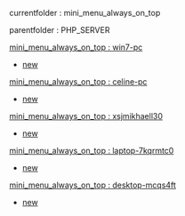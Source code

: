 currentfolder : mini_menu_always_on_top

parentfolder : PHP_SERVER

[mini_menu_always_on_top : win7-pc](http://win7-pc/doc/files/Engineering/ENVIRONMENT/PHP_SERVER/mini_menu_always_on_top/open-command-prompt-here.html)
- [new](http://win7-pc/doc/files/common/prompt-action.php?rawdisplay=1&HOME_DIRECTORY=C:/UniServer/www/doc/files/Engineering/ENVIRONMENT/PHP_SERVER/mini_menu_always_on_top&cmd=c:/UniServer/www/doc/files/common/open_command_files/overwritenew.bat)

[mini_menu_always_on_top : celine-pc](http://celine-pc/doc/files/Engineering/ENVIRONMENT/PHP_SERVER/mini_menu_always_on_top/open-command-prompt-here.html)
- [new](http://celine-pc/doc/files/common/prompt-action.php?rawdisplay=1&HOME_DIRECTORY=C:/UniServer/www/doc/files/Engineering/ENVIRONMENT/PHP_SERVER/mini_menu_always_on_top&cmd=c:/UniServer/www/doc/files/common/open_command_files/overwritenew.bat)

[mini_menu_always_on_top : xsjmikhaell30](http://xsjmikhaell30/doc/files/Engineering/ENVIRONMENT/PHP_SERVER/mini_menu_always_on_top/open-command-prompt-here.html)
- [new](http://xsjmikhaell30/doc/files/common/prompt-action.php?rawdisplay=1&HOME_DIRECTORY=C:/UniServer/www/doc/files/Engineering/ENVIRONMENT/PHP_SERVER/mini_menu_always_on_top&cmd=c:/UniServer/www/doc/files/common/open_command_files/overwritenew.bat)            

[mini_menu_always_on_top : laptop-7kqrmtc0](http://laptop-7kqrmtc0/doc/files/Engineering/ENVIRONMENT/PHP_SERVER/mini_menu_always_on_top/open-command-prompt-here.html)
- [new](http://laptop-7kqrmtc0/doc/files/common/prompt-action.php?rawdisplay=1&HOME_DIRECTORY=C:/UniServer/www/doc/files/Engineering/ENVIRONMENT/PHP_SERVER/mini_menu_always_on_top&cmd=c:/UniServer/www/doc/files/common/open_command_files/overwritenew.bat)

[mini_menu_always_on_top : desktop-mcqs4ft](http://desktop-mcqs4ft/doc/files/Engineering/ENVIRONMENT/PHP_SERVER/mini_menu_always_on_top/open-command-prompt-here.html)
- [new](http://desktop-mcqs4ft/doc/files/common/prompt-action.php?rawdisplay=1&HOME_DIRECTORY=C:/UniServer/www/doc/files/Engineering/ENVIRONMENT/PHP_SERVER/mini_menu_always_on_top&cmd=c:/UniServer/www/doc/files/common/open_command_files/overwritenew.bat)


